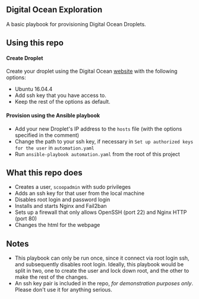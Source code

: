## Digital Ocean Exploration

A basic playbook for provisioning Digital Ocean Droplets.

## Using this repo

#### Create Droplet 
Create your droplet using the Digital Ocean [website](www.digitalocean.com) with the following options:
- Ubuntu 16.04.4
- Add ssh key that you have access to. 
- Keep the rest of the options as default.

#### Provision using the Ansible playbook
- Add your new Droplet's IP address to the `hosts` file (with the options specified in the comment)
- Change the path to your ssh key, if necessary in `Set up authorized keys for the user` in `automation.yaml`
- Run `ansible-playbook automation.yaml` from the root of this project

## What this repo does
- Creates a user, `scoopadmin` with sudo privileges
- Adds an ssh key for that user from the local machine
- Disables root login and password login
- Installs and starts Nginx and Fail2ban
- Sets up a firewall that only allows OpenSSH (port 22) and Nginx HTTP (port 80)
- Changes the html for the webpage

## Notes
- This playbook can only be run once, since it connect via root login ssh, and subsequently disables root login. Ideally, this playbook would be split in two, one to create the user and lock down root, and the other to make the rest of the changes. 
- An ssh key pair is included in the repo, _for demonstration purposes only_. Please don't use it for anything serious. 

